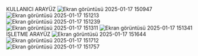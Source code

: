 KULLANICI ARAYÜZ
![Ekran görüntüsü 2025-01-17 150947](https://github.com/user-attachments/assets/440b7b7c-7473-4376-ac0e-884969706b1a)
![Ekran görüntüsü 2025-01-17 151213](https://github.com/user-attachments/assets/c5becf8a-e584-4f20-957e-68574d9285ce)
![Ekran görüntüsü 2025-01-17 151239](https://github.com/user-attachments/assets/928fc0f9-cf46-4fba-ba9e-ec1a16ed1a9f)
![Ekran görüntüsü 2025-01-17 151311](https://github.com/user-attachments/assets/cff6cc7d-9150-4252-a5b4-e5da41387cc5)
![Ekran görüntüsü 2025-01-17 151341](https://github.com/user-attachments/assets/6f51035b-504f-4858-a96b-62ac2b139af8)
İŞLETME ARAYÜZ
![Ekran görüntüsü 2025-01-17 151644](https://github.com/user-attachments/assets/d709959f-8116-4a8d-b366-f61adfbb4d3c)
![Ekran görüntüsü 2025-01-17 151712](https://github.com/user-attachments/assets/330d8fdd-79ad-4d33-9287-f4cf012c561e)
![Ekran görüntüsü 2025-01-17 151757](https://github.com/user-attachments/assets/d13ede0f-f735-4945-9d94-69fc7efe32c1)
